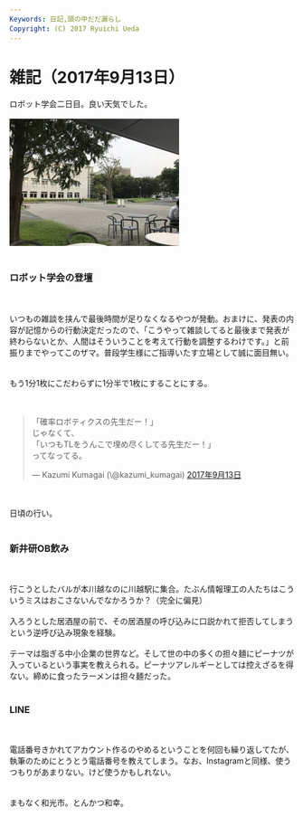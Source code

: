 ```yaml
---
Keywords: 日記,頭の中だだ漏らし
Copyright: (C) 2017 Ryuichi Ueda
---
```


# 雑記（2017年9月13日）
ロボット学会二日目。良い天気でした。<br />
<br />
<a href="IMG_8728.jpg"><img src="IMG_8728-300x225.jpg" alt="" width="300" height="225" class="aligncenter size-medium wp-image-10412" /></a><br />
<br />
<h3>ロボット学会の登壇</h3><br />
<br />
いつもの雑談を挟んで最後時間が足りなくなるやつが発動。おまけに、発表の内容が記憶からの行動決定だったので、「こうやって雑談してると最後まで発表が終わらないとか、人間はそういうことを考えて行動を調整するわけです。」と前振りまでやってこのザマ。普段学生様にご指導いたす立場として誠に面目無い。<br />
<br />
<br />
もう1分1枚にこだわらずに1分半で1枚にすることにする。<br />
<br />
<br />
<blockquote class="twitter-tweet" data-lang="ja"><p lang="ja" dir="ltr">「確率ロボティクスの先生だー！」<br>じゃなくて、<br>「いつもTLをうんこで埋め尽くしてる先生だー！」<br>ってなってる。</p>&mdash; Kazumi Kumagai (\@kazumi_kumagai) <a href="https://twitter.com/kazumi_kumagai/status/907811415313997824">2017年9月13日</a></blockquote> <script async src="//platform.twitter.com/widgets.js" charset="utf-8"></script><br />
<br />
日頃の行い。<br />
<br />
<h3>新井研OB飲み</h3><br />
<br />
行こうとしたバルが本川越なのに川越駅に集合。たぶん情報理工の人たちはこういうミスはおこさないんでなかろうか？（完全に偏見）<br />
<br />
入ろうとした居酒屋の前で、その居酒屋の呼び込みに口説かれて拒否してしまうという逆呼び込み現象を経験。<br />
<br />
テーマは脂ぎる中小企業の世界など。そして世の中の多くの担々麺にピーナツが入っているという事実を教えられる。ピーナツアレルギーとしては控えざるを得ない。締めに食ったラーメンは担々麺だった。<br />
<br />
<h3>LINE</h3><br />
<br />
電話番号きかれてアカウント作るのやめるということを何回も繰り返してたが、執筆のためにとうとう電話番号を教えてしまう。なお、Instagramと同様、使うつもりがあまりない。けど使うかもしれない。<br />
<br />
<br />
まもなく和光市。とんかつ和幸。
